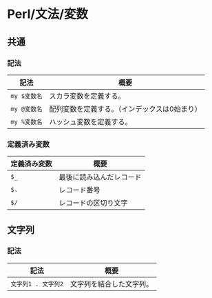 # Perl/文法/変数

## 共通

### 記法

| 記法         | 概要                                          |
| ------------ | --------------------------------------------- |
| `my $変数名` | スカラ変数を定義する。                        |
| `my @変数名` | 配列変数を定義する。（インデックスは0始まり） |
| `my %変数名` | ハッシュ変数を定義する。                      |

### 定義済み変数

| 定義済み変数 | 概要                     |
| ------------ | ------------------------ |
| `$_`         | 最後に読み込んだレコード |
| `$.`         | レコード番号             |
| `$/`         | レコードの区切り文字     |

## 文字列

### 記法

| 記法                | 概要                     |
| ------------------- | ------------------------ |
| `文字列1 . 文字列2` | 文字列を結合した文字列。 |
